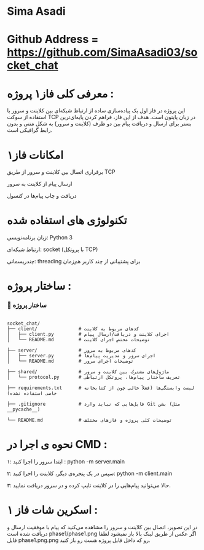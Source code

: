 # Sima Asadi
# Github Address = https://github.com/SimaAsadi03/socket_chat


# معرفی کلی فاز۱ پروژه : 
این پروژه در فاز اول یک پیاده‌سازی ساده از ارتباط شبکه‌ای بین کلاینت و سرور با استفاده از سوکت TCP در زبان پایتون است.
هدف از این فاز، فراهم کردن پایه‌ای‌ترین بستر برای ارسال و دریافت پیام بین دو طرف (کلاینت و سرور) به شکل متنی و بدون رابط گرافیکی است.

# امکانات فاز۱
برقراری اتصال بین کلاینت و سرور از طریق TCP

ارسال پیام از کلاینت به سرور

دریافت و چاپ پیام‌ها در کنسول


# تکنولوژی های استفاده شده 

زبان برنامه‌نویسی: Python 3

ارتباط شبکه‌ای: socket (با پروتکل TCP)

چندریسمانی: threading برای پشتیبانی از چند کاربر هم‌زمان

# ساختار پروژه :
### 📁 ساختار پروژه

```text

socket_chat/
├── client/               # کدهای مربوط به کلاینت
│   ├── client.py         # اجرای کلاینت و دریافت/ارسال پیام
│   └── README.md         # توضیحات مختص اجرای کلاینت

├── server/               # کدهای مربوط به سرور
│   ├── server.py         # اجرای سرور و مدیریت پیام‌ها
│   └── README.md         # توضیحات اجرای سرور

├── shared/               # ماژول‌های مشترک بین کلاینت و سرور
│   └── protocol.py       # تعریف ساختار پیام‌ها، پروتکل ارتباطی

├── requirements.txt      # لیست وابستگی‌ها (فعلاً خالی چون از کتابخانه خاصی استفاده نشده)

├── .gitignore            # فایل‌هایی که نباید وارد Git بشن (مثل __pycache__)

└── README.md             # توضیحات کلی پروژه و فازهای مختلف

```



# نحوه ی اجرا در CMD :

۱: ابتدا سرور را اجرا کنید :    python -m server.main

۲: سپس در یک پنجره‌ی دیگر، کلاینت را اجرا کنید:  python -m client.main

۳: حالا می‌توانید پیام‌هایی را در کلاینت تایپ کرده و در سرور دریافت نمایید.

# اسکرین شات فاز ۱ :

در این تصویر، اتصال بین کلاینت و سرور را مشاهده می‌کنید که پیام با موفقیت ارسال و دریافت شده است phase1/phase1.png
اگر عکس از طریق لینک بالا باز نمیشود لطفا فایل phase1.png.png رو که داخل فایل پروژه هست رو باز کنید.






